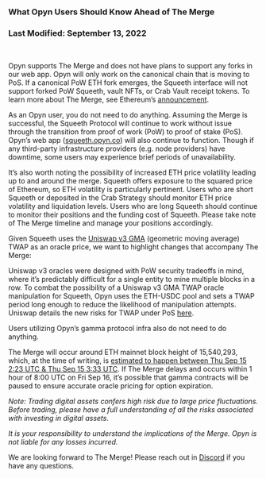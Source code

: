 ### What Opyn Users Should Know Ahead of The Merge

### Last Modified: September 13, 2022

&nbsp;
&nbsp;
&nbsp;

Opyn supports The Merge and does not have plans to support any forks in our web app. Opyn will only work on the canonical chain that is moving to PoS. If a canonical PoW ETH fork emerges, the Squeeth interface will not support forked PoW Squeeth, vault NFTs, or Crab Vault receipt tokens. To learn more about The Merge, see Ethereum’s [announcement](https://blog.ethereum.org/2022/08/24/mainnet-merge-announcement).

As an Opyn user, you do not need to do anything. Assuming the Merge is successful, the Squeeth Protocol will continue to work without issue through the transition from proof of work (PoW) to proof of stake (PoS). Opyn’s web app ([squeeth.opyn.co](https://squeeth.opyn.co/)) will also continue to function. Though if any third-party infrastructure providers (e.g. node providers) have downtime, some users may experience brief periods of unavailability.

It’s also worth noting the possibility of increased ETH price volatility leading up to and around the merge. Squeeth offers exposure to the squared price of Ethereum, so ETH volatility is particularly pertinent. Users who are short Squeeth or deposited in the Crab Strategy should monitor ETH price volatility and liquidation levels. Users who are long Squeeth should continue to monitor their positions and the funding cost of Squeeth. Please take note of The Merge timeline and manage your positions accordingly.

Given Squeeth uses the [Uniswap v3 GMA](https://uniswap.org/whitepaper-v3.pdf) (geometric moving average) TWAP as an oracle price, we want to highlight changes that accompany The Merge:

Uniswap v3 oracles were designed with PoW security tradeoffs in mind, where it’s predictably difficult for a single entity to mine multiple blocks in a row. To combat the possibility of a Uniswap v3 GMA TWAP oracle manipulation for Squeeth, Opyn uses the ETH-USDC pool and sets a TWAP period long enough to reduce the likelihood of manipulation attempts. Uniswap details the new risks for TWAP under PoS [here](https://uniswap.org/blog/what-to-know-pre-merge).

Users utilizing Opyn’s gamma protocol infra also do not need to do anything.

The Merge will occur around ETH mainnet block height of 15,540,293, which, at the time of writing, is [estimated to happen between Thu Sep 15 2:23 UTC & Thu Sep 15 3:33 UTC](https://bordel.wtf/). If The Merge delays and occurs within 1 hour of 8:00 UTC on Fri Sep 16, it’s possible that gamma contracts will be paused to ensure accurate oracle pricing for option expiration.

_Note: Trading digital assets confers high risk due to large price fluctuations. Before trading, please have a full understanding of all the risks associated with investing in digital assets._

_It is your responsibility to understand the implications of the Merge. Opyn is not liable for any losses incurred._

We are looking forward to The Merge! Please reach out in [Discord](http://discord.gg/opyn) if you have any questions.
